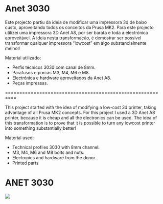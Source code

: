 # Anet 3030

Este projecto partiu da ideia de modificar uma impressora 3d de baixo custo, aproveitando todos os conceitos da Prusa MK2.
Para este projecto utilizei uma impressora 3D Anet A8, por ser barata e toda a electrónica aproveitável.
A ideia nesta transformação, é demostrar ser possível transformar qualquer impressora “lowcost” em algo substancialmente melhor!

Material utilizado:
-	Perfis técnicos 3030 com canal de 8mm.
-	Parafusos e porcas M3, M4, M6 e M8.
-	Electrónica e hardware aproveitados da Anet A8.
-	Peças impressas.

==========================================================

This project started with the idea of modifying a low-cost 3d printer, taking advantage of all Prusa MK2 concepts.
For this project I used a 3D Anet A8 printer, because it is cheap and all the electronics can be used.
The idea of this transformation is to prove that it is possible to turn any lowcost printer into something substantially better!

Material used:
-	Technical profiles 3030 with 8mm channel.
-	M3, M4, M6 and M8 bolts and nuts.
-	Electronics and hardware from the donor.
-	Printed parts

# ANET 3030  
![](https://github.com/jbaiao/anet3030/blob/master/Documentation/anet3030assemby.png)

